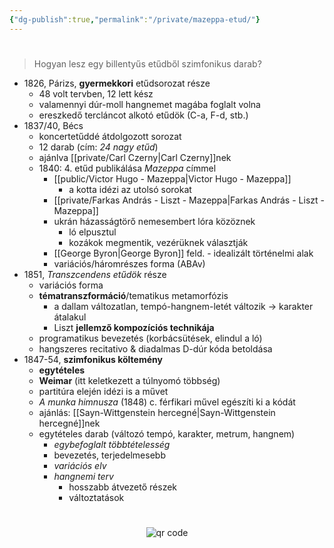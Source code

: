 ```yaml
---
{"dg-publish":true,"permalink":"/private/mazeppa-etud/"}
---
```


#

> Hogyan lesz egy billentyűs etűdből szimfonikus darab?

- 1826, Párizs, **gyermekkori** etűdsorozat része
	- 48 volt tervben, 12 lett kész
	- valamennyi dúr-moll hangnemet magába foglalt volna
	- ereszkedő tercláncot alkotó etűdök (C-a, F-d, stb.)
- 1837/40, Bécs
	- koncertetűddé átdolgozott sorozat
	- 12 darab (cím: *24 nagy etűd*)
	- ajánlva [[private/Carl Czerny\|Carl Czerny]]nek
	- 1840: 4. etűd publikálása *Mazeppa* címmel
		- [[public/Victor Hugo - Mazeppa\|Victor Hugo - Mazeppa]]
			- a kotta idézi az utolsó sorokat
		- [[private/Farkas András - Liszt - Mazeppa\|Farkas András - Liszt - Mazeppa]]
		- ukrán házasságtörő nemesembert lóra közöznek
			- ló elpusztul
			- kozákok megmentik, vezérüknek választják
		- [[George Byron\|George Byron]] feld. - idealizált történelmi alak
		- variációs/háromrészes forma (ABAv)
- 1851, *Transzcendens etűdök* része
	- variációs forma
	- **tématranszformáció**/tematikus metamorfózis
		- a dallam változatlan, tempó-hangnem-letét változik -> karakter átalakul
		- Liszt **jellemző kompozíciós technikája**
	- programatikus bevezetés (korbácsütések, elindul a ló)
	- hangszeres recitativo & diadalmas D-dúr kóda betoldása
- 1847-54, **szimfonikus költemény**
	- **egytételes**
	- **Weimar** (itt keletkezett a túlnyomó többség)
	- partitúra elején idézi is a művet
	- *A munka himnusza* (1848) c. férfikari művel egészíti ki a kódát
	- ajánlás: [[Sayn-Wittgenstein hercegné\|Sayn-Wittgenstein hercegné]]nek
	- egytételes darab (változó tempó, karakter, metrum, hangnem)
		- *egybefoglalt többtételesség*
		- bevezetés, terjedelmesebb
		- *variációs elv*
		- *hangnemi terv*
			- hosszabb átvezető részek
			- változtatások




#
<p style="text-align: center;"><img src="https://chart.googleapis.com/chart?cht=qr&chl=https://notes.andrasdenes.com/mazeppa-etud&chs=180x180&choe=UTF-8&chld=L|2" alt="qr code"></p>

